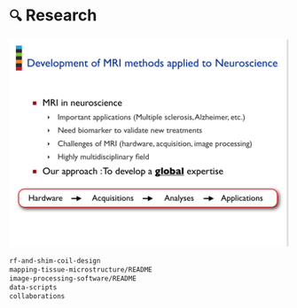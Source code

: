 # `🔍` Research

<div class="pdf-container">
  <div class="r4-3">
    <object data="../_static/_media/neuropolyslides.pdf" type="application/pdf">
      <!-- fallback: -->
      <a href="../_static/_media/neuropolyslides.pdf"><img src="../_static/_media/neuropolyslides.png" type="image/png" /></a>
    </object>
  </div>
</div>

```{toctree}
rf-and-shim-coil-design
mapping-tissue-microstructure/README
image-processing-software/README
data-scripts
collaborations
```
